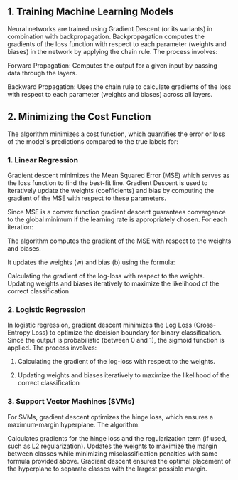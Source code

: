 ## 1. Training Machine Learning Models
Neural networks are trained using Gradient Descent (or its variants) in combination with backpropagation. Backpropagation computes the gradients of the loss function with respect to each parameter (weights and biases) in the network by applying the chain rule. The process involves:

Forward Propagation: Computes the output for a given input by passing data through the layers.

Backward Propagation: Uses the chain rule to calculate gradients of the loss with respect to each parameter (weights and biases) across all layers.

## 2. Minimizing the Cost Function
The algorithm minimizes a cost function, which quantifies the error or loss of the model's predictions compared to the true labels for:

### 1. Linear Regression

Gradient descent minimizes the Mean Squared Error (MSE) which serves as the loss function to find the best-fit line. Gradient Descent is used to iteratively update the weights (coefficients) and bias by computing the gradient of the MSE with respect to these parameters.

Since MSE is a convex function gradient descent guarantees convergence to the global minimum if the learning rate is appropriately chosen. For each iteration:

The algorithm computes the gradient of the MSE with respect to the weights and biases.

It updates the weights (w) and bias (b) using the formula:

Calculating the gradient of the log-loss with respect to the weights.
Updating weights and biases iteratively to maximize the likelihood of the correct classification

### 2. Logistic Regression

In logistic regression, gradient descent minimizes the Log Loss (Cross-Entropy Loss) to optimize the decision boundary for binary classification. Since the output is probabilistic (between 0 and 1), the sigmoid function is applied. The process involves:

1. Calculating the gradient of the log-loss with respect to the weights.

2. Updating weights and biases iteratively to maximize the likelihood of the correct classification

### 3. Support Vector Machines (SVMs)

For SVMs, gradient descent optimizes the hinge loss, which ensures a maximum-margin hyperplane. The algorithm:

Calculates gradients for the hinge loss and the regularization term (if used, such as L2 regularization).
Updates the weights to maximize the margin between classes while minimizing misclassification penalties with same formula provided above.
Gradient descent ensures the optimal placement of the hyperplane to separate classes with the largest possible margin.
